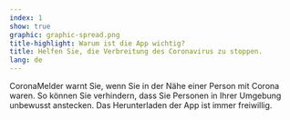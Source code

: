 ```yaml
---
index: 1
show: true
graphic: graphic-spread.png
title-highlight: Warum ist die App wichtig? 
title: Helfen Sie, die Verbreitung des Coronavirus zu stoppen.
lang: de
---
```


CoronaMelder warnt Sie, wenn Sie in der Nähe einer Person mit Corona waren. So können Sie verhindern, dass Sie Personen in Ihrer Umgebung unbewusst anstecken. Das Herunterladen der App ist immer freiwillig.
